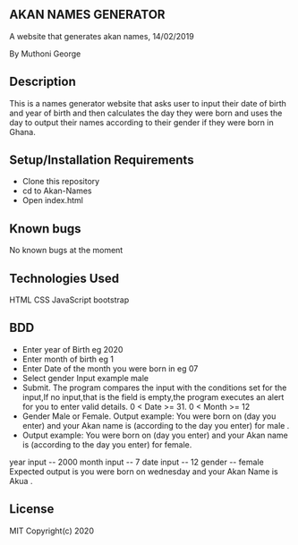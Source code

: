 ## AKAN NAMES GENERATOR
A website that generates akan names, 14/02/2019

By Muthoni George

 ## Description
This is a names generator website that asks user to input their date of birth and year of birth and then calculates 
the day they were born and uses the day to output their names according to their gender if they were born in Ghana.

## Setup/Installation Requirements

* Clone this repository
* cd to Akan-Names
* Open index.html

## Known bugs
No known bugs at the moment

## Technologies Used
HTML
CSS
JavaScript
bootstrap 

## BDD
* Enter year of Birth eg 2020
* Enter month of birth eg  1
* Enter Date of the month you were born in eg 07
* Select gender Input example male
* Submit. The program compares the input with the conditions set for the input,If no input,that is the field is empty,the program 
executes an alert for you to enter valid details.
0 < Date >= 31.
0 < Month >= 12
* Gender Male or Female. Output example:  You were born on  (day you enter)  and your Akan name is  (according to the day you enter) for male .
* Output example:  You were born on (day you enter)  and your Akan name is  (according to the day you enter) for female.

year input -- 2000
month input -- 7
date input -- 12
gender -- female Expected output is you were born on wednesday and your Akan Name is Akua .

## License
MIT Copyright(c) 2020

